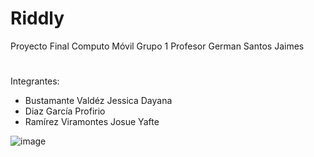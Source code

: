 # Riddly
Proyecto Final 
Computo Móvil Grupo 1 Profesor German Santos Jaimes


#
Integrantes:
- Bustamante Valdéz Jessica Dayana
- Diaz García Profirio
- Ramírez Viramontes Josue Yafte


![image](https://user-images.githubusercontent.com/42252723/171042420-a9c9f064-77ad-4682-85fa-e3225d993d70.png)

